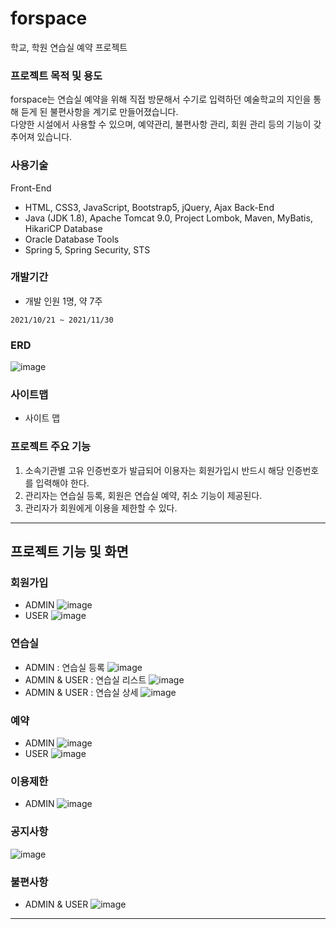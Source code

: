 # forspace

학교, 학원 연습실 예약 프로젝트

### 프로젝트 목적 및 용도
forspace는 연습실 예약을 위해 직접 방문해서 수기로 입력하던 예술학교의 지인을 통해 듣게 된 불편사항을 계기로 만들어졌습니다.<br>
다양한 시설에서 사용할 수 있으며, 예약관리, 불편사항 관리, 회원 관리 등의 기능이 갖추어져 있습니다.

### 사용기술

Front-End
* HTML, CSS3, JavaScript, Bootstrap5, jQuery, Ajax
Back-End
* Java (JDK 1.8), Apache Tomcat 9.0, Project Lombok, Maven, MyBatis, HikariCP
Database
* Oracle Database
Tools
* Spring 5, Spring Security, STS

### 개발기간
* 개발 인원 1명, 약 7주

```
2021/10/21 ~ 2021/11/30
```

### ERD
![image](https://user-images.githubusercontent.com/80696631/144721376-b36f3761-5f48-4216-8c8c-f56d8936152b.png)

### 사이트맵
* 사이트 맵

### 프로젝트 주요 기능
1. 소속기관별 고유 인증번호가 발급되어 이용자는 회원가입시 반드시 해당 인증번호를 입력해야 한다.
2. 관리자는 연습실 등록, 회원은 연습실 예약, 취소 기능이 제공된다.
3. 관리자가 회원에게 이용을 제한할 수 있다.

--------------------------------------------------------------------------------------------------------------------------------------------

## 프로젝트 기능 및 화면

### 회원가입
* ADMIN
![image](https://user-images.githubusercontent.com/80696631/144720201-f01c32db-3f5e-4219-9a9a-693443395dbb.png)
* USER
![image](https://user-images.githubusercontent.com/80696631/144720345-a15ec83d-7b48-4475-9993-3c3b2795f2f7.png)

### 연습실
* ADMIN : 연습실 등록
![image](https://user-images.githubusercontent.com/80696631/144720246-6212241c-db53-4ada-b69d-639d081267ed.png)
* ADMIN & USER : 연습실 리스트
![image](https://user-images.githubusercontent.com/80696631/144720263-e76ac300-619f-4052-b105-522b360911ad.png)
* ADMIN & USER : 연습실 상세
![image](https://user-images.githubusercontent.com/80696631/144720400-b379f457-14e5-427c-a7fc-bc0c26f31f9b.png)


### 예약
* ADMIN
![image](https://user-images.githubusercontent.com/80696631/144720320-7860db4e-e79c-419d-8ccf-b9759a1c0b51.png)
* USER
![image](https://user-images.githubusercontent.com/80696631/144720335-80315027-8756-410e-815a-1e5a664f8bf6.png)

### 이용제한
* ADMIN
![image](https://user-images.githubusercontent.com/80696631/144720366-f466dec5-c78f-462b-a09a-e387d87437ef.png)

### 공지사항
![image](https://user-images.githubusercontent.com/80696631/144720375-316ddbfb-6081-4671-b0c8-10d43844fbe4.png)

### 불편사항
* ADMIN & USER
![image](https://user-images.githubusercontent.com/80696631/144720910-6b48c3e4-d83a-472c-9ee7-d88d680279de.png)


---------------------------------------------------------------------------------------------------------------
